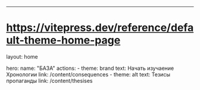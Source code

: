 ---
# https://vitepress.dev/reference/default-theme-home-page
layout: home

hero:
  name: "БАЗА"
  actions:
    - theme: brand
      text: Начать изучаение Хронологии
      link: /content/consequences
    - theme: alt
      text: Тезисы пропаганды
      link: /content/thesises
